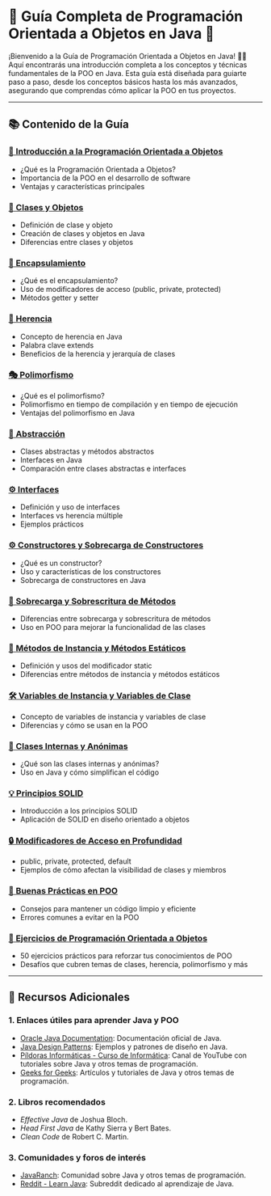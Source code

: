 # 🚀 Guía Completa de Programación Orientada a Objetos en Java 🚀

¡Bienvenido a la Guía de Programación Orientada a Objetos en Java! 🧑‍💻 Aquí encontrarás una introducción completa a los conceptos y técnicas fundamentales de la POO en Java. Esta guía está diseñada para guiarte paso a paso, desde los conceptos básicos hasta los más avanzados, asegurando que comprendas cómo aplicar la POO en tus proyectos.

---

## 📚 Contenido de la Guía

### [🏁 Introducción a la Programación Orientada a Objetos](Módulo-01-Introducción-POO/README.md)
- ¿Qué es la Programación Orientada a Objetos?
- Importancia de la POO en el desarrollo de software
- Ventajas y características principales

### [🧩 Clases y Objetos](Módulo-02-Clases-y-Objetos/README.md)
- Definición de clase y objeto
- Creación de clases y objetos en Java
- Diferencias entre clases y objetos

### [🔐 Encapsulamiento](Módulo-03-Encapsulamiento/README.md)
- ¿Qué es el encapsulamiento?
- Uso de modificadores de acceso (public, private, protected)
- Métodos getter y setter

### [🧬 Herencia](Módulo-04-Herencia/README.md)
- Concepto de herencia en Java
- Palabra clave extends
- Beneficios de la herencia y jerarquía de clases

### [🎭 Polimorfismo](Módulo-05-Polimorfismo/README.md)
- ¿Qué es el polimorfismo?
- Polimorfismo en tiempo de compilación y en tiempo de ejecución
- Ventajas del polimorfismo en Java

### [🎨 Abstracción](Módulo-06-Abstracción/README.md)
- Clases abstractas y métodos abstractos
- Interfaces en Java
- Comparación entre clases abstractas e interfaces

### [⚙️ Interfaces](Módulo-06-Interfaces/README.md)
- Definición y uso de interfaces
- Interfaces vs herencia múltiple
- Ejemplos prácticos

### [⚙️ Constructores y Sobrecarga de Constructores](Módulo-07-Constructores-y-Sobrecarga-de-Constructores/README.md)
- ¿Qué es un constructor?
- Uso y características de los constructores
- Sobrecarga de constructores en Java

### [🔄 Sobrecarga y Sobrescritura de Métodos](Módulo-08-Sobrecarga-y-Sobrescritura-de-Métodos/README.md)
- Diferencias entre sobrecarga y sobrescritura de métodos
- Uso en POO para mejorar la funcionalidad de las clases

### [📝 Métodos de Instancia y Métodos Estáticos](Módulo-09-Métodos-de-Instancia-y-Métodos-Estáticos/README.md)
- Definición y usos del modificador static
- Diferencias entre métodos de instancia y métodos estáticos

### [🛠️ Variables de Instancia y Variables de Clase](Módulo-10-Variables-de-Instancia-y-Variables-de-Clase/README.md)
- Concepto de variables de instancia y variables de clase
- Diferencias y cómo se usan en la POO

### [📐 Clases Internas y Anónimas](Módulo-12-Clases-Internas-y-Anónimas/README.md)
- ¿Qué son las clases internas y anónimas?
- Uso en Java y cómo simplifican el código

### [💡 Principios SOLID](Módulo-13-Principios-SOLID/README.md)
- Introducción a los principios SOLID
- Aplicación de SOLID en diseño orientado a objetos

### [🔒 Modificadores de Acceso en Profundidad](Módulo-14-Modificadores-de-Acceso/README.md)
- public, private, protected, default
- Ejemplos de cómo afectan la visibilidad de clases y miembros

### [📏 Buenas Prácticas en POO](Módulo-15-Buenas-Prácticas-en-POO/README.md)
- Consejos para mantener un código limpio y eficiente
- Errores comunes a evitar en la POO

### [🎯 Ejercicios de Programación Orientada a Objetos](Módulo-16-Ejercicios/README.md)
- 50 ejercicios prácticos para reforzar tus conocimientos de POO
- Desafíos que cubren temas de clases, herencia, polimorfismo y más

---

## 📘 Recursos Adicionales

### 1. Enlaces útiles para aprender Java y POO
- [Oracle Java Documentation](https://docs.oracle.com/en/java/): Documentación oficial de Java.
- [Java Design Patterns](https://java-design-patterns.com/): Ejemplos y patrones de diseño en Java.
- [Píldoras Informáticas - Curso de Informática](https://www.youtube.com/user/pildorasinformaticas): Canal de YouTube con tutoriales sobre Java y otros temas de programación.
- [Geeks for Geeks](https://www.geeksforgeeks.org/): Artículos y tutoriales de Java y otros temas de programación.

### 2. Libros recomendados
- *Effective Java* de Joshua Bloch.
- *Head First Java* de Kathy Sierra y Bert Bates.
- *Clean Code* de Robert C. Martin.

### 3. Comunidades y foros de interés
- [JavaRanch](https://coderanch.com/): Comunidad sobre Java y otros temas de programación.
- [Reddit - Learn Java](https://www.reddit.com/r/learnjava/): Subreddit dedicado al aprendizaje de Java.
